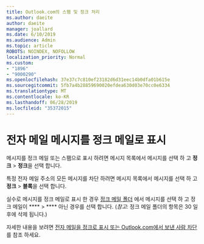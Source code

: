 ```yaml
---
title: Outlook.com의 스팸 및 정크 처리
ms.author: daeite
author: daeite
manager: joallard
ms.date: 6/10/2019
ms.audience: Admin
ms.topic: article
ROBOTS: NOINDEX, NOFOLLOW
localization_priority: Normal
ms.custom:
- "1896"
- "9000290"
ms.openlocfilehash: 37e37c7c810ef23182d6d31eec14b0dfa01b615e
ms.sourcegitcommit: 5fb7a4b28859690020efdea630d03e70cc0e6334
ms.translationtype: MT
ms.contentlocale: ko-KR
ms.lasthandoff: 06/28/2019
ms.locfileid: "35372015"
---
```

# <a name="mark-email-messages-as-junk"></a>전자 메일 메시지를 정크 메일로 표시

메시지를 정크 메일 또는 스팸으로 표시 하려면 메시지 목록에서 메시지를 선택 하 고 **정크** > **정크**을 선택 합니다.

특정 전자 메일 주소의 모든 메시지를 차단 하려면 메시지 목록에서 메시지를 선택 하 고 **정크** > **블록**을 선택 합니다.

실수로 메시지를 정크 메일로 표시 한 경우 [정크 메일 폴더](https://outlook.live.com/mail/junkemail) 에서 메시지를 선택 하 고 정크 메일이 **** > **** 아닌 경우를 선택 합니다. (*참고:* 정크 메일 폴더의 항목은 30 일 후에 삭제 됩니다.)

자세한 내용을 보려면 [전자 메일을 정크로 표시 또는 Outlook.com에서 보낸 사람 차단](https://support.office.com/article/a3ece97b-82f8-4a5e-9ac3-e92fa6427ae4)를 참조 하세요.